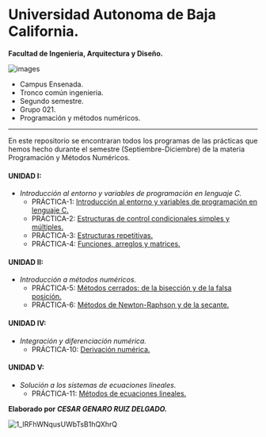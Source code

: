 # Universidad Autonoma de Baja California.

**Facultad de Ingenieria, Arquitectura y Diseño.**

![images](https://user-images.githubusercontent.com/75811636/102472135-d73ecd80-400a-11eb-84bc-91f025842893.png)

* Campus Ensenada.
* Tronco común ingenieria. 
* Segundo semestre.       
* Grupo 021.
* Programación y métodos numéricos.


 ---
 En este repositorio se encontraran todos los programas de las prácticas que hemos hecho durante el semestre (Septiembre-Diciembre) de la materia Programación y Métodos Numéricos. 

#### UNIDAD I:

* _Introducción al entorno y variables de programación en lenguaje C._
  - PRÁCTICA-1: [Introducción al entorno y variables de programación en lenguaje C.](https://github.com/CESAR-12345/PROYECTO-2020_PyMN_GRUPO_021/commit/14421123d855305a2f40192c07661124a329391b)
  - PRÁCTICA-2: [Estructuras de control condicionales simples y múltiples.](https://github.com/CESAR-12345/PROYECTO-2020_PyMN_GRUPO_021/commit/e57ba867c0f72c2b6ec1d89ce291ad0c29ef680d)
  - PRÁCTICA-3: [Estructuras repetitivas.](https://github.com/CESAR-12345/PROYECTO-2020_PyMN_GRUPO_021/commit/d56b2a1180bff8a1af3b44269121188c0b7bda59)
  - PRÁCTICA-4: [Funciones, arreglos y matrices.](https://github.com/CESAR-12345/PROYECTO-2020_PyMN_GRUPO_021/commit/6009268fb8c14d695757ac003863d062dfeaa324)
  
#### UNIDAD II:

* _Introducción a métodos numéricos._
  - PRÁCTICA-5: [Métodos cerrados: de la bisección y de la falsa posición.](https://github.com/CESAR-12345/PROYECTO-2020_PyMN_GRUPO_021/commit/330143f9368798f1c23554d032937f5cf6df2587)
  - PRÁCTICA-6: [Métodos de Newton-Raphson y de la secante.](https://github.com/CESAR-12345/PROYECTO-2020_PyMN_GRUPO_021/commit/59e2595649b2b1be6721181769ec36a0b33a442f)

#### UNIDAD IV:
* _Integración y diferenciación numérica._
  - PRÁCTICA-10: [Derivación numérica.](https://github.com/CESAR-12345/PROYECTO-2020_PyMN_GRUPO_021/commit/5c47c8d6f172b7b610c621aeb405329be840a6cd)
  
#### UNIDAD V:
* _Solución a los sistemas de ecuaciones lineales._
  - PRÁCTICA-11: [Métodos de ecuaciones lineales.](https://github.com/CESAR-12345/PROYECTO-2020_PyMN_GRUPO_021/commit/92a0977b4b9fd9195ad17de10937cfa31e68dde1)
  
**Elaborado por _CESAR GENARO RUIZ DELGADO._**


![1_IRFhWNqusUWbTsB1hQXhrQ](https://user-images.githubusercontent.com/75811636/102473045-d5293e80-400b-11eb-8675-2795321d5642.gif)

  
  
